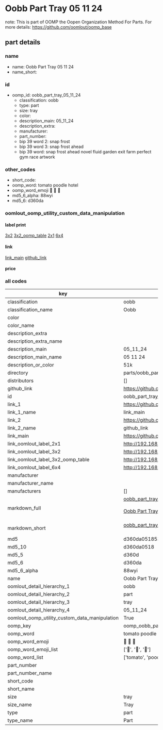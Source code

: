 # Oobb Part Tray 05 11 24  

note: This is part of OOMP the Oopen Organization Method For Parts. For more details: https://github.com/oomlout/oomp_base

##  part details





### name
* name: Oobb Part Tray 05 11 24
* name_short: 
### id
* oomp_id: oobb_part_tray_05_11_24
  * classification: oobb
  * type: part
  * size: tray
  * color: 
  * description_main: 05_11_24
  * description_extra: 
  * manufacturer: 
  * part_number: 
  * bip 39 word 2: snap frost
  * bip 39 word 3: snap frost ahead
  * bip 39 word: snap frost ahead novel fluid garden exit farm perfect gym race artwork

### other_codes
* short_code: 
* oomp_word: tomato poodle hotel
* oomp_word_emoji :tomato: :poodle: :hotel:
* md5_6_alpha: 88wyi
* md5_6: d360da






### oomlout_oomp_utility_custom_data_manipulation
#### label print
[3x2](http://192.168.1.245:1112/?label=oomp%2088wyi)
[3x2_oomp_table](http://192.168.1.107:1112/?label=oomp%2088wyi)
[2x1](http://192.168.1.242:1112/?label=oomp%2088wyi)
[6x4](http://192.168.1.55:1112/?label=oomp%2088wyi)    

#### link

[link_main](https://github.com/oomlout/oomlout_oomp_current_version_messy/tree/main/parts/oobb_part_tray_05_11_24) [github_link](https://github.com/oomlout/oomlout_oomp_part_src/tree/main/parts/oobb_part_tray_05_11_24)                             

#### price







### all codes 
| key | value |  
| --- | --- |  
| classification | oobb |  
| classification_name | Oobb |  
| color |  |  
| color_name |  |  
| description_extra |  |  
| description_extra_name |  |  
| description_main | 05_11_24 |  
| description_main_name | 05 11 24 |  
| description_or_color | 51k |  
| directory | parts/oobb_part_tray_05_11_24 |  
| distributors | [] |  
| github_link | https://github.com/oomlout/oomlout_oomp_part_src/tree/main/parts/oobb_part_tray_05_11_24 |  
| id | oobb_part_tray_05_11_24 |  
| link_1 | https://github.com/oomlout/oomlout_oomp_current_version_messy/tree/main/parts/oobb_part_tray_05_11_24 |  
| link_1_name | link_main |  
| link_2 | https://github.com/oomlout/oomlout_oomp_part_src/tree/main/parts/oobb_part_tray_05_11_24 |  
| link_2_name | github_link |  
| link_main | https://github.com/oomlout/oomlout_oomp_current_version_messy/tree/main/parts/oobb_part_tray_05_11_24 |  
| link_oomlout_label_2x1 | http://192.168.1.242:1112/?label=oomp%2088wyi |  
| link_oomlout_label_3x2 | http://192.168.1.245:1112/?label=oomp%2088wyi |  
| link_oomlout_label_3x2_oomp_table | http://192.168.1.107:1112/?label=oomp%2088wyi |  
| link_oomlout_label_6x4 | http://192.168.1.55:1112/?label=oomp%2088wyi |  
| manufacturer |  |  
| manufacturer_name |  |  
| manufacturers | [] |  
| markdown_full | [oobb_part_tray_05_11_24](https://github.com/oomlout/oomlout_oomp_current_version_messy/tree/main/parts/oobb_part_tray_05_11_24)<br>[](https://github.com/oomlout/oomlout_oomp_current_version_messy/tree/main/parts/oobb_part_tray_05_11_24)<br>[Oobb Part Tray 05 11 24](https://github.com/oomlout/oomlout_oomp_current_version_messy/tree/main/parts/oobb_part_tray_05_11_24)<br><br> |  
| markdown_short | [oobb_part_tray_05_11_24](https://github.com/oomlout/oomlout_oomp_current_version_messy/tree/main/parts/oobb_part_tray_05_11_24)<br><br> |  
| md5 | d360da05185329fd7eacd9700a575e6a |  
| md5_10 | d360da0518 |  
| md5_5 | d360d |  
| md5_6 | d360da |  
| md5_6_alpha | 88wyi |  
| name | Oobb Part Tray 05 11 24 |  
| oomlout_detail_hierarchy_1 | oobb |  
| oomlout_detail_hierarchy_2 | part |  
| oomlout_detail_hierarchy_3 | tray |  
| oomlout_detail_hierarchy_4 | 05_11_24 |  
| oomlout_oomp_utility_custom_data_manipulation | True |  
| oomp_key | oomp_oobb_part_tray_05_11_24 |  
| oomp_word | tomato poodle hotel |  
| oomp_word_emoji | :tomato: :poodle: :hotel: |  
| oomp_word_emoji_list | [':tomato:', ':poodle:', ':hotel:'] |  
| oomp_word_list | ['tomato', 'poodle', 'hotel'] |  
| part_number |  |  
| part_number_name |  |  
| short_code |  |  
| short_name |  |  
| size | tray |  
| size_name | Tray |  
| type | part |  
| type_name | Part |  
